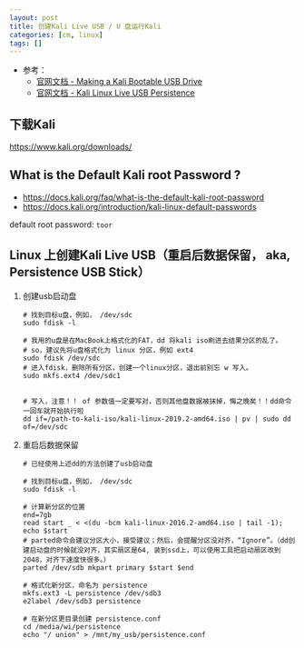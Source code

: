 ```yaml
---
layout: post
title: 创建Kali Live USB / U 盘运行Kali
categories: [cm, linux]
tags: []
---
```


* 参考： 
  * [官网文档 - Making a Kali Bootable USB Drive](https://docs.kali.org/downloading/kali-linux-live-usb-install)
  * [官网文档 - Kali Linux Live USB Persistence](https://docs.kali.org/downloading/kali-linux-live-usb-persistence)


## 下载Kali

<https://www.kali.org/downloads/>


## What is the Default Kali root Password ?

* <https://docs.kali.org/faq/what-is-the-default-kali-root-password>
* <https://docs.kali.org/introduction/kali-linux-default-passwords>

default root password: `toor`


## Linux 上创建Kali Live USB（重启后数据保留， aka, Persistence USB Stick）

1. 创建usb启动盘

    ~~~
    # 找到目标u盘，例如， /dev/sdc
    sudo fdisk -l

    # 我用的u盘是在MacBook上格式化的FAT，dd 将kali iso刷进去结果分区的乱了。
    # so，建议先将u盘格式化为 linux 分区，例如 ext4
    sudo fdisk /dev/sdc
    # 进入fdisk，删除所有分区，创建一个linux分区，退出前别忘 w 写入。
    sudo mkfs.ext4 /dev/sdc1


    # 写入，注意！！ of 参数值一定要写对，否则其他盘数据被抹掉，悔之晚矣！！dd命令一回车就开始执行啦
    dd if=/path-to-kali-iso/kali-linux-2019.2-amd64.iso | pv | sudo dd of=/dev/sdc

    ~~~

2. 重启后数据保留

    ~~~
    # 已经使用上述dd的方法创建了usb启动盘

    # 找到目标u盘，例如， /dev/sdc
    sudo fdisk -l

    # 计算新分区的位置
    end=7gb
    read start _ < <(du -bcm kali-linux-2016.2-amd64.iso | tail -1); echo $start
    # parted命令会建议分区大小，接受建议；然后，会提醒分区没对齐，“Ignore”。（dd创建启动盘的时候就没对齐，其实扇区是64, 装到ssd上，可以使用工具把启动扇区改到2048，对齐下速度快很多。）
    parted /dev/sdb mkpart primary $start $end

    # 格式化新分区，命名为 persistence
    mkfs.ext3 -L persistence /dev/sdb3
    e2label /dev/sdb3 persistence

    # 在新分区更目录创建 persistence.conf
    cd /media/wi/persistence
    echo "/ union" > /mnt/my_usb/persistence.conf
    ~~~






























